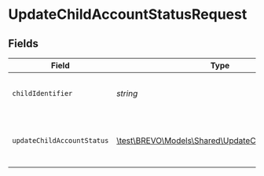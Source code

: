 # UpdateChildAccountStatusRequest


## Fields

| Field                                                                                                 | Type                                                                                                  | Required                                                                                              | Description                                                                                           |
| ----------------------------------------------------------------------------------------------------- | ----------------------------------------------------------------------------------------------------- | ----------------------------------------------------------------------------------------------------- | ----------------------------------------------------------------------------------------------------- |
| `childIdentifier`                                                                                     | *string*                                                                                              | :heavy_check_mark:                                                                                    | Either auth key or id of reseller's child                                                             |
| `updateChildAccountStatus`                                                                            | [\test\BREVO\Models\Shared\UpdateChildAccountStatus](../../models/shared/UpdateChildAccountStatus.md) | :heavy_check_mark:                                                                                    | values to update in child account status                                                              |